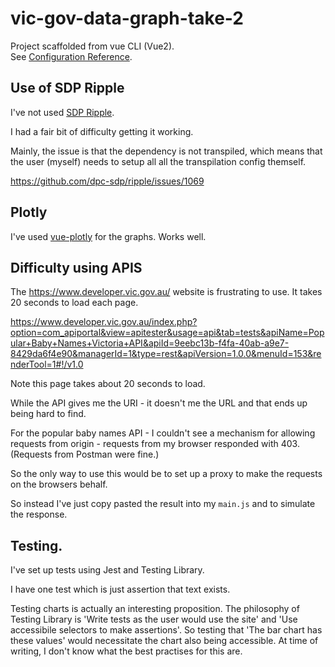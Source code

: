 # vic-gov-data-graph-take-2

Project scaffolded from vue CLI (Vue2).  
See [Configuration Reference](https://cli.vuejs.org/config/).


## Use of SDP Ripple

I've not used [SDP Ripple](https://github.com/dpc-sdp/ripple). 

I had a fair bit of difficulty getting it working. 

Mainly, the issue is that the dependency is not transpiled, which means that the user (myself) needs to setup all all the transpilation config themself. 

https://github.com/dpc-sdp/ripple/issues/1069

## Plotly

I've used [vue-plotly](https://github.com/David-Desmaisons/vue-plotly) for the graphs. Works well. 

## Difficulty using APIS

The https://www.developer.vic.gov.au/ website is frustrating to use. It takes 20 seconds to load each page. 


https://www.developer.vic.gov.au/index.php?option=com_apiportal&view=apitester&usage=api&tab=tests&apiName=Popular+Baby+Names+Victoria+API&apiId=9eebc13b-f4fa-40ab-a9e7-8429da6f4e90&managerId=1&type=rest&apiVersion=1.0.0&menuId=153&renderTool=1#!/v1.0

Note this page takes about 20 seconds to load. 

While the API gives me the URI - it doesn't me the URL and that ends up being hard to find. 

For the popular baby names API - I couldn't see a mechanism for allowing requests from origin - requests from my browser responded with 403. (Requests from Postman were fine.) 

So the only way to use this would be to set up a proxy to make the requests on the browsers behalf. 

So instead I've just copy pasted the result into my `main.js` and to simulate the response. 
## Testing. 

I've set up tests using Jest and Testing Library. 

I have one test which is just assertion that text exists. 

Testing charts is actually an interesting proposition. The philosophy of Testing Library is 'Write tests as the user would use the site' and 'Use accessibile selectors to make assertions'. So testing that 'The bar chart has these values' would necessitate the chart also being accessible. At time of writing, I don't know what the best practises for this are.  

